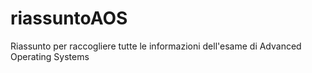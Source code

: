 # riassuntoAOS
Riassunto per raccogliere tutte le informazioni dell'esame di Advanced Operating Systems
